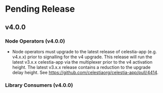 # Pending Release

## v4.0.0

### Node Operators (v4.0.0)

- Node operators must upgrade to the latest release of celestia-app (e.g. v4.x.x) prior to signalling for the v4 upgrade. This release will run the latest v3.x.x celestia-app via the multiplexer prior to the v4 activation height. The latest v3.x.x release contains a reduction to the upgrade delay height. See <https://github.com/celestiaorg/celestia-app/pull/4414>.

### Library Consumers (v4.0.0)

